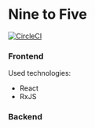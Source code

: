 # Nine to Five

[![CircleCI](https://circleci.com/gh/c0nscience/nine-to-five/tree/main.svg?style=svg)](https://circleci.com/gh/c0nscience/nine-to-five/tree/main)
### Frontend

Used technologies:
* React
* RxJS

### Backend

